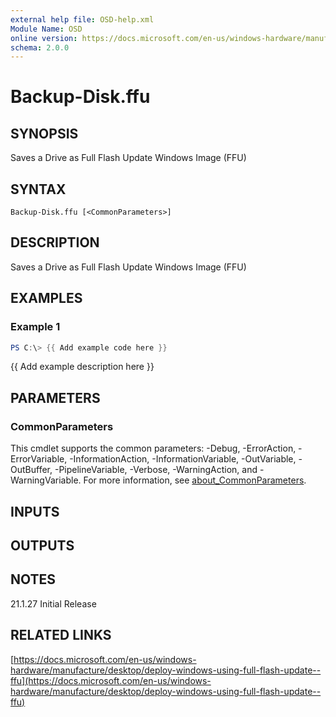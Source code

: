 ```yaml
---
external help file: OSD-help.xml
Module Name: OSD
online version: https://docs.microsoft.com/en-us/windows-hardware/manufacture/desktop/deploy-windows-using-full-flash-update--ffu
schema: 2.0.0
---
```


# Backup-Disk.ffu

## SYNOPSIS
Saves a Drive as Full Flash Update Windows Image (FFU)

## SYNTAX

```
Backup-Disk.ffu [<CommonParameters>]
```

## DESCRIPTION
Saves a Drive as Full Flash Update Windows Image (FFU)

## EXAMPLES

### Example 1
```powershell
PS C:\> {{ Add example code here }}
```

{{ Add example description here }}

## PARAMETERS

### CommonParameters
This cmdlet supports the common parameters: -Debug, -ErrorAction, -ErrorVariable, -InformationAction, -InformationVariable, -OutVariable, -OutBuffer, -PipelineVariable, -Verbose, -WarningAction, and -WarningVariable. For more information, see [about_CommonParameters](http://go.microsoft.com/fwlink/?LinkID=113216).

## INPUTS

## OUTPUTS

## NOTES
21.1.27    Initial Release

## RELATED LINKS

[https://docs.microsoft.com/en-us/windows-hardware/manufacture/desktop/deploy-windows-using-full-flash-update--ffu](https://docs.microsoft.com/en-us/windows-hardware/manufacture/desktop/deploy-windows-using-full-flash-update--ffu)

